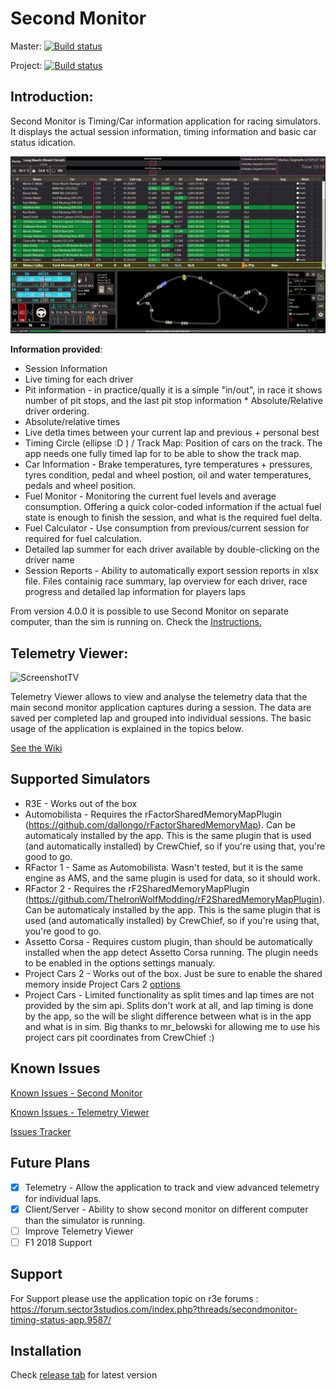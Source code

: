 # Second Monitor

Master: [![Build status](https://ci.appveyor.com/api/projects/status/9a6pw8no49n8irip/branch/master?svg=true)](https://ci.appveyor.com/project/Winzarten/secondmonitor/branch/master)

Project: [![Build status](https://ci.appveyor.com/api/projects/status/9a6pw8no49n8irip?svg=true)](https://ci.appveyor.com/project/Winzarten/secondmonitor)

## Introduction:

Second Monitor is Timing/Car information application for racing simulators. It displays the actual session information, timing information and basic car status idication.

![Screenshot](/_githubStuff/SecondMonitor.png)

**Information provided**:
* Session Information  
* Live timing  for each driver
* Pit information - in practice/qually it is a simple "in/out", in race it shows number of pit stops, and the last pit stop information  * Absolute/Relative driver ordering.
* Absolute/relative times 
* Live detla times between your current lap and previous + personal best
* Timing Circle (ellipse :D ) / Track Map: Position of cars on the track. The app needs one fully timed lap for to be able to show the track map. 
* Car Information - Brake temperatures, tyre temperatures + pressures, tyres condition, pedal and wheel postion, oil and water temperatures, pedals and wheel position.
* Fuel Monitor - Monitoring the current fuel levels and average consumption. Offering a quick color-coded information if the actual fuel state is enough to finish the session, and what is the required fuel delta.
* Fuel Calculator - Use consumption from previous/current session for required for fuel calculation.  
* Detailed lap summer for each driver available by double-clicking on the driver name
* Session Reports - Ability to automatically export session reports in xlsx file. Files containig race summary, lap overview for each driver, race progress and detailed lap information for players laps

From version 4.0.0 it is possible to use Second Monitor on separate computer, than the sim is running on.
Check the [Instructions.](/wiki/Setting-up-Second-Monitor-on-separate-computer) 
  
## Telemetry Viewer:
  ![ScreenshotTV](/_githubStuff/TelemetryViewer/TelemetryViewer.png)


Telemetry Viewer allows to view and analyse the telemetry data that the main second monitor application captures during a session. The data are saved per completed lap and grouped into individual sessions. The basic usage of the application is explained in the topics below.

[See the Wiki](https://gitlab.com/winzarten/SecondMonitor/wikis/home)
  
## Supported Simulators
* R3E - Works out of the box
* Automobilista - Requires the rFactorSharedMemoryMapPlugin (https://github.com/dallongo/rFactorSharedMemoryMap). Can be automaticaly installed by the app. This is the same plugin that is used (and automatically installed) by CrewChief, so if you're using that, you're good to go.
* RFactor 1 - Same as Automobilista. Wasn't tested, but it is the same engine as AMS, and the same plugin is used for data, so it should work.
* RFactor 2 - Requires the rF2SharedMemoryMapPlugin (https://github.com/TheIronWolfModding/rF2SharedMemoryMapPlugin). Can be automaticaly installed by the app. This is the same plugin that is used (and automatically installed) by CrewChief, so if you're using that, you're good to go.
* Assetto Corsa - Requires custom plugin, than should be automatically installed when the app detect Assetto Corsa running. The plugin needs to be enabled in the options settings manualy. 
* Project Cars 2 - Works out of the box. Just be sure to enable the shared memory inside Project Cars 2 [options](http://www.eksimracing.com/f-a-q/configure-project-cars-to-use-shared-memory/)
* Project Cars - Limited functionality as split times and lap times are not provided by the sim api. Splits don't work at all, and lap timing is done by the app, so the will be slight difference between what is in the app and what is in sim. Big thanks to mr_belowski for allowing me to use his project cars pit coordinates from CrewChief :)

## Known Issues
[Known Issues - Second Monitor](https://gitlab.com/Winzarten/SecondMonitor/wikis/Known-Issues)

[Known Issues - Telemetry Viewer](https://gitlab.com/Winzarten/SecondMonitor/wikis/Known-Issues-(Telemetry-Viewer))

[Issues Tracker](https://gitlab.com/winzarten/SecondMonitor/issues) 


## Future Plans   
 - [x] Telemetry - Allow the application to track and view advanced telemetry for individual laps.
 - [x] Client/Server - Ability to show second monitor on different computer than the simulator is running.
 - [ ] Improve Telemetry Viewer 
 - [ ] F1 2018 Support
 
## Support
For Support please use the application topic on r3e forums : https://forum.sector3studios.com/index.php?threads/secondmonitor-timing-status-app.9587/
 

## Installation

Check [release tab](https://gitlab.com/winzarten/SecondMonitor/releases) for latest version
